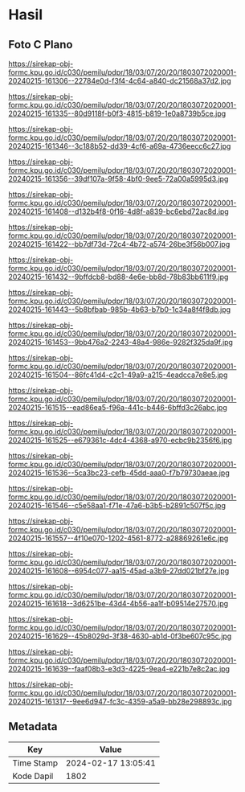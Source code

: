 # Hasil

## Foto C Plano

https://sirekap-obj-formc.kpu.go.id/c030/pemilu/pdpr/18/03/07/20/20/1803072020001-20240215-161306--22784e0d-f3f4-4c64-a840-dc21568a37d2.jpg

https://sirekap-obj-formc.kpu.go.id/c030/pemilu/pdpr/18/03/07/20/20/1803072020001-20240215-161335--80d9118f-b0f3-4815-b819-1e0a8739b5ce.jpg

https://sirekap-obj-formc.kpu.go.id/c030/pemilu/pdpr/18/03/07/20/20/1803072020001-20240215-161346--3c188b52-dd39-4cf6-a69a-4736eecc6c27.jpg

https://sirekap-obj-formc.kpu.go.id/c030/pemilu/pdpr/18/03/07/20/20/1803072020001-20240215-161356--39df107a-9f58-4bf0-9ee5-72a00a5995d3.jpg

https://sirekap-obj-formc.kpu.go.id/c030/pemilu/pdpr/18/03/07/20/20/1803072020001-20240215-161408--d132b4f8-0f16-4d8f-a839-bc6ebd72ac8d.jpg

https://sirekap-obj-formc.kpu.go.id/c030/pemilu/pdpr/18/03/07/20/20/1803072020001-20240215-161422--bb7df73d-72c4-4b72-a574-26be3f56b007.jpg

https://sirekap-obj-formc.kpu.go.id/c030/pemilu/pdpr/18/03/07/20/20/1803072020001-20240215-161432--9bffdcb8-bd88-4e6e-bb8d-78b83bb611f9.jpg

https://sirekap-obj-formc.kpu.go.id/c030/pemilu/pdpr/18/03/07/20/20/1803072020001-20240215-161443--5b8bfbab-985b-4b63-b7b0-1c34a8f4f8db.jpg

https://sirekap-obj-formc.kpu.go.id/c030/pemilu/pdpr/18/03/07/20/20/1803072020001-20240215-161453--9bb476a2-2243-48a4-986e-9282f325da9f.jpg

https://sirekap-obj-formc.kpu.go.id/c030/pemilu/pdpr/18/03/07/20/20/1803072020001-20240215-161504--86fc41d4-c2c1-49a9-a215-4eadcca7e8e5.jpg

https://sirekap-obj-formc.kpu.go.id/c030/pemilu/pdpr/18/03/07/20/20/1803072020001-20240215-161515--ead86ea5-f96a-441c-b446-6bffd3c26abc.jpg

https://sirekap-obj-formc.kpu.go.id/c030/pemilu/pdpr/18/03/07/20/20/1803072020001-20240215-161525--e679361c-4dc4-4368-a970-ecbc9b2356f6.jpg

https://sirekap-obj-formc.kpu.go.id/c030/pemilu/pdpr/18/03/07/20/20/1803072020001-20240215-161536--5ca3bc23-cefb-45dd-aaa0-f7b79730aeae.jpg

https://sirekap-obj-formc.kpu.go.id/c030/pemilu/pdpr/18/03/07/20/20/1803072020001-20240215-161546--c5e58aa1-f71e-47a6-b3b5-b2891c507f5c.jpg

https://sirekap-obj-formc.kpu.go.id/c030/pemilu/pdpr/18/03/07/20/20/1803072020001-20240215-161557--4f10e070-1202-4561-8772-a28869261e6c.jpg

https://sirekap-obj-formc.kpu.go.id/c030/pemilu/pdpr/18/03/07/20/20/1803072020001-20240215-161608--6954c077-aa15-45ad-a3b9-27dd021bf27e.jpg

https://sirekap-obj-formc.kpu.go.id/c030/pemilu/pdpr/18/03/07/20/20/1803072020001-20240215-161618--3d6251be-43d4-4b56-aa1f-b09514e27570.jpg

https://sirekap-obj-formc.kpu.go.id/c030/pemilu/pdpr/18/03/07/20/20/1803072020001-20240215-161629--45b8029d-3f38-4630-ab1d-0f3be607c95c.jpg

https://sirekap-obj-formc.kpu.go.id/c030/pemilu/pdpr/18/03/07/20/20/1803072020001-20240215-161639--faaf08b3-e3d3-4225-9ea4-e221b7e8c2ac.jpg

https://sirekap-obj-formc.kpu.go.id/c030/pemilu/pdpr/18/03/07/20/20/1803072020001-20240215-161317--9ee6d947-fc3c-4359-a5a9-bb28e298893c.jpg


## Metadata

| Key        | Value               |
| ---------- | ------------------- |
| Time Stamp | 2024-02-17 13:05:41 |
| Kode Dapil | 1802                |



